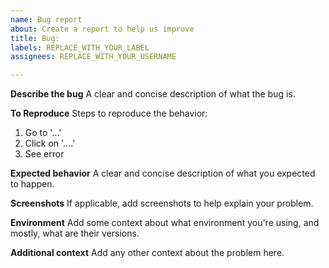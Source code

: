 ```yaml
---
name: Bug report
about: Create a report to help us improve
title: Bug:
labels: REPLACE_WITH_YOUR_LABEL
assignees: REPLACE_WITH_YOUR_USERNAME

---
```


**Describe the bug**
A clear and concise description of what the bug is.

**To Reproduce**
Steps to reproduce the behavior:
1. Go to '...'
2. Click on '....'
3. See error

**Expected behavior**
A clear and concise description of what you expected to happen.

**Screenshots**
If applicable, add screenshots to help explain your problem.

**Environment**
Add some context about what environment you're using, and mostly, what are their versions.

**Additional context**
Add any other context about the problem here.
